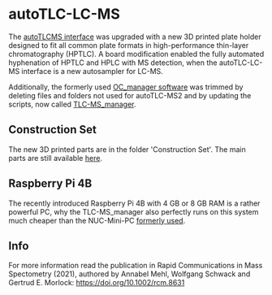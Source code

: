 # autoTLC-LC-MS

The [autoTLCMS interface](https://github.com/OfficeChromatography/autoTLCMS.git) was upgraded with a new 3D printed 
plate holder designed to fit all common plate formats in high-performance thin-layer chromatography (HPTLC). 
A board modification enabled the fully automated hyphenation of HPTLC and HPLC with MS detection, when the 
autoTLC-LC-MS interface is a new autosampler for LC-MS. 

Additionally, the formerly used [OC_manager software](https://github.com/OfficeChromatography/OC_manager) was trimmed 
by deleting files and folders not used for autoTLC-MS2 and by updating the scripts, now called [TLC-MS_manager](https://github.com/OfficeChromatography/TLC-MS_manager). 


## Construction Set
The new 3D printed parts are in the folder 'Construction Set'.
The main parts are still available [here](https://github.com/OfficeChromatography/autoTLCMS.git).

## Raspberry Pi 4B 
The recently introduced Raspberry Pi 4B with 4 GB or 8 GB RAM is a rather powerful PC, why the TLC-MS_manager also 
perfectly runs on this system much cheaper than the NUC-Mini-PC [formerly used](https://doi.org/10.1002/rcm.8631).

## Info
For more information read the publication in Rapid Communications in Mass Spectometry (2021), authored by 
Annabel Mehl, Wolfgang Schwack and Gertrud E. Morlock: https://doi.org/10.1002/rcm.8631